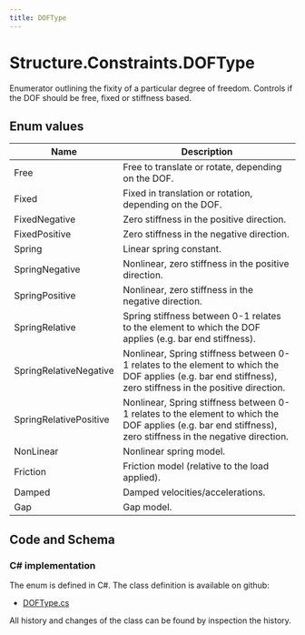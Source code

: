 ```yaml
---
title: DOFType
---
```


# Structure.Constraints.DOFType

Enumerator outlining the fixity of a particular degree of freedom. Controls if the DOF should be free, fixed or stiffness based.

## Enum values

| Name            | Description                                                    |
|-----------------|----------------------------------------------------------------|
| Free |  Free to translate or rotate, depending on the DOF.  |
| Fixed |  Fixed in translation or rotation, depending on the DOF.  |
| FixedNegative |  Zero stiffness in the positive direction.  |
| FixedPositive |  Zero stiffness in the negative direction.  |
| Spring |  Linear spring constant.  |
| SpringNegative |  Nonlinear, zero stiffness in the positive direction.  |
| SpringPositive |  Nonlinear, zero stiffness in the negative direction.  |
| SpringRelative |  Spring stiffness between 0-1 relates to the element to which the DOF applies (e.g. bar end stiffness).  |
| SpringRelativeNegative |  Nonlinear, Spring stiffness between 0-1 relates to the element to which the DOF applies (e.g. bar end stiffness), zero stiffness in the positive direction.  |
| SpringRelativePositive |  Nonlinear, Spring stiffness between 0-1 relates to the element to which the DOF applies (e.g. bar end stiffness), zero stiffness in the negative direction.  |
| NonLinear |  Nonlinear spring model.  |
| Friction |  Friction model (relative to the load applied).  |
| Damped |  Damped velocities/accelerations.  |
| Gap |  Gap model.  |


## Code and Schema

### C# implementation

The enum is defined in C#. The class definition is available on github:

- [DOFType.cs](https://github.com/BHoM/BHoM/blob/develop/Structure_oM/Constraints/Enums/DOFType.cs)

All history and changes of the class can be found by inspection the history.
